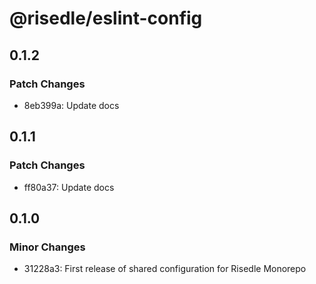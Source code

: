 # @risedle/eslint-config

## 0.1.2

### Patch Changes

-   8eb399a: Update docs

## 0.1.1

### Patch Changes

-   ff80a37: Update docs

## 0.1.0

### Minor Changes

-   31228a3: First release of shared configuration for Risedle Monorepo
